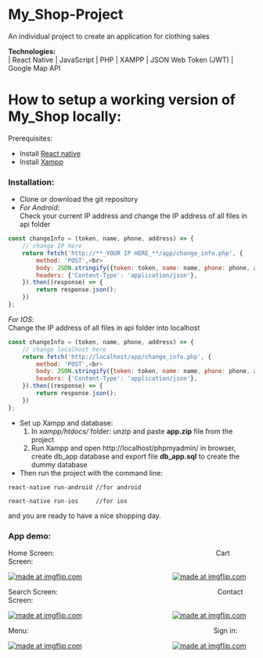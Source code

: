 # My_Shop-Project
An individual project to create an application for clothing sales

**Technologies:**<br>
| React Native | JavaScript | PHP | XAMPP | JSON Web Token (JWT) | Google Map API

# How to setup a working version of My_Shop locally: 
Prerequisites:<br>
- Install [React native](https://facebook.github.io/react-native/docs/getting-started.html)<br>
- Install [Xampp](https://www.apachefriends.org/download.html)

### Installation:
- Clone or download the git repository<br>
- *For Android*: <br>
Check your current IP address and change the IP address of all files in api folder <br>

```javascript
const changeInfo = (token, name, phone, address) => {
    // change IP here
    return fetch('http://**_YOUR IP HERE_**/app/change_info.php', {
        method: 'POST',<br>
        body: JSON.stringify({token: token, name: name, phone: phone, address: address}),
        headers: {'Content-Type': 'application/json'},
    }).then((response) => {
        return response.json();
    })
};
```

*For IOS*: <br>
Change the IP address of all files in api folder into localhost <br>

```javascript
const changeInfo = (token, name, phone, address) => {
    // change localhost here
    return fetch('http://localhost/app/change_info.php', {
        method: 'POST',<br>
        body: JSON.stringify({token: token, name: name, phone: phone, address: address}),
        headers: {'Content-Type': 'application/json'},
    }).then((response) => {
        return response.json();
    })
};
```

- Set up Xampp and database:<br>
     1. In *xampp/htdocs/* folder: unzip and paste **app.zip** file from the project<br>
     2. Run Xampp and open http://localhost/phpmyadmin/ in browser, create db_app database and export file **db_app.sql** to create 
     the dummy database<br>
- Then run the project with the command line: 

```
react-native run-android //for android
```

```
react-native run-ios     //for ios
```

 and you are ready to have a nice shopping day.
 
 ### App demo:
Home Screen: 
&nbsp;&nbsp;&nbsp;&nbsp;&nbsp;&nbsp;&nbsp;&nbsp;&nbsp;&nbsp;&nbsp;&nbsp;&nbsp;&nbsp;&nbsp;&nbsp;&nbsp;&nbsp;&nbsp;&nbsp;&nbsp;&nbsp;&nbsp;&nbsp;&nbsp;&nbsp;&nbsp;&nbsp;&nbsp;&nbsp;&nbsp;&nbsp;&nbsp;&nbsp;&nbsp;&nbsp;&nbsp;&nbsp;&nbsp;&nbsp;&nbsp;&nbsp;&nbsp;&nbsp;&nbsp;&nbsp;&nbsp;&nbsp;&nbsp;&nbsp;&nbsp;&nbsp;&nbsp;&nbsp;&nbsp;&nbsp;&nbsp;&nbsp;&nbsp;&nbsp;&nbsp;&nbsp;&nbsp;&nbsp;&nbsp;&nbsp;&nbsp;&nbsp;&nbsp;&nbsp;&nbsp;&nbsp;&nbsp;&nbsp;&nbsp;&nbsp;&nbsp;&nbsp;&nbsp;&nbsp;&nbsp;&nbsp;
Cart Screen: 

<a align="right" href="https://imgflip.com/gif/2sftr2"><img src="https://i.imgflip.com/2sftr2.gif" title="made at imgflip.com"/></a>
&nbsp;&nbsp;&nbsp;&nbsp;&nbsp;&nbsp;&nbsp;&nbsp;&nbsp;&nbsp;&nbsp;&nbsp;&nbsp;&nbsp;&nbsp;&nbsp;&nbsp;&nbsp;&nbsp;&nbsp;&nbsp;&nbsp;&nbsp;&nbsp;&nbsp;&nbsp;&nbsp;&nbsp;&nbsp;&nbsp;&nbsp;&nbsp;&nbsp;&nbsp;&nbsp;&nbsp;&nbsp;&nbsp;&nbsp;&nbsp;&nbsp;&nbsp;&nbsp;&nbsp;&nbsp;
<a href="https://imgflip.com/gif/2sfwr8"><img src="https://i.imgflip.com/2sfwr8.gif" title="made at imgflip.com"/></a>

Search Screen: 
&nbsp;&nbsp;&nbsp;&nbsp;&nbsp;&nbsp;&nbsp;&nbsp;&nbsp;&nbsp;&nbsp;&nbsp;&nbsp;&nbsp;&nbsp;&nbsp;&nbsp;&nbsp;&nbsp;&nbsp;&nbsp;&nbsp;&nbsp;&nbsp;&nbsp;&nbsp;&nbsp;&nbsp;&nbsp;&nbsp;&nbsp;&nbsp;&nbsp;&nbsp;&nbsp;&nbsp;&nbsp;&nbsp;&nbsp;&nbsp;&nbsp;&nbsp;&nbsp;&nbsp;&nbsp;&nbsp;&nbsp;&nbsp;&nbsp;&nbsp;&nbsp;&nbsp;&nbsp;&nbsp;&nbsp;&nbsp;&nbsp;&nbsp;&nbsp;&nbsp;&nbsp;&nbsp;&nbsp;&nbsp;&nbsp;&nbsp;&nbsp;&nbsp;&nbsp;&nbsp;&nbsp;&nbsp;&nbsp;&nbsp;&nbsp;&nbsp;&nbsp;&nbsp;&nbsp;&nbsp;&nbsp;
Contact Screen:

<a href="https://imgflip.com/gif/2sfxc2"><img src="https://i.imgflip.com/2sfxc2.gif" title="made at imgflip.com"/></a>
&nbsp;&nbsp;&nbsp;&nbsp;&nbsp;&nbsp;&nbsp;&nbsp;&nbsp;&nbsp;&nbsp;&nbsp;&nbsp;&nbsp;&nbsp;&nbsp;&nbsp;&nbsp;&nbsp;&nbsp;&nbsp;&nbsp;&nbsp;&nbsp;&nbsp;&nbsp;&nbsp;&nbsp;&nbsp;&nbsp;&nbsp;&nbsp;&nbsp;&nbsp;&nbsp;&nbsp;&nbsp;&nbsp;&nbsp;&nbsp;&nbsp;&nbsp;&nbsp;&nbsp;&nbsp;
<a href="https://imgflip.com/gif/2sfxnd"><img src="https://i.imgflip.com/2sfxnd.gif" title="made at imgflip.com"/></a>

Menu:
&nbsp;&nbsp;&nbsp;&nbsp;&nbsp;&nbsp;&nbsp;&nbsp;&nbsp;&nbsp;&nbsp;&nbsp;&nbsp;&nbsp;&nbsp;&nbsp;&nbsp;&nbsp;&nbsp;&nbsp;&nbsp;&nbsp;&nbsp;&nbsp;&nbsp;&nbsp;&nbsp;&nbsp;&nbsp;&nbsp;&nbsp;&nbsp;&nbsp;&nbsp;&nbsp;&nbsp;&nbsp;&nbsp;&nbsp;&nbsp;&nbsp;&nbsp;&nbsp;&nbsp;&nbsp;&nbsp;&nbsp;&nbsp;&nbsp;&nbsp;&nbsp;&nbsp;&nbsp;&nbsp;&nbsp;&nbsp;&nbsp;&nbsp;&nbsp;&nbsp;&nbsp;&nbsp;&nbsp;&nbsp;&nbsp;&nbsp;&nbsp;&nbsp;&nbsp;&nbsp;&nbsp;&nbsp;&nbsp;&nbsp;&nbsp;&nbsp;&nbsp;&nbsp;&nbsp;&nbsp;&nbsp;&nbsp;&nbsp;&nbsp;&nbsp;&nbsp;&nbsp;&nbsp;&nbsp;&nbsp;&nbsp;&nbsp;&nbsp;&nbsp;
Sign in:

<a href="https://imgflip.com/gif/2sfy8e"><img src="https://i.imgflip.com/2sfy8e.gif" title="made at imgflip.com"/></a>
&nbsp;&nbsp;&nbsp;&nbsp;&nbsp;&nbsp;&nbsp;&nbsp;&nbsp;&nbsp;&nbsp;&nbsp;&nbsp;&nbsp;&nbsp;&nbsp;&nbsp;&nbsp;&nbsp;&nbsp;&nbsp;&nbsp;&nbsp;&nbsp;&nbsp;&nbsp;&nbsp;&nbsp;&nbsp;&nbsp;&nbsp;&nbsp;&nbsp;&nbsp;&nbsp;&nbsp;&nbsp;&nbsp;&nbsp;&nbsp;&nbsp;&nbsp;&nbsp;&nbsp;&nbsp;
<a href="https://imgflip.com/gif/2sfzp3"><img src="https://i.imgflip.com/2sfzp3.gif" title="made at imgflip.com"/></a>






